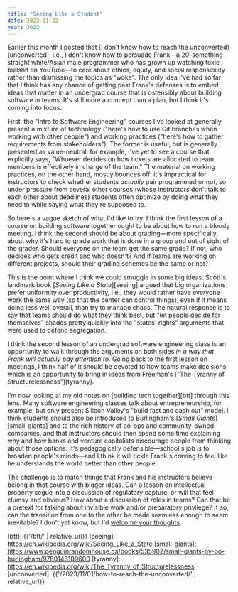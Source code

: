 ```yaml
---
title: "Seeing Like a Student"
date: 2023-11-22
year: 2023
---
```


Earlier this month I posted that
[I don't know how to reach the unconverted][unconverted],
i.e.,
I don't know how to persuade Frank—a 20-something straight white/Asian male programmer
who has grown up watching toxic bullshit on YouTube—to care about ethics, equity, and social responsibility
rather than dismissing the topics as "woke".
The only idea I've had so far
that I think has any chance of getting past Frank's defenses
is to embed ideas that matter
in an undergrad course that is ostensibly about building software in teams.
It's still more a concept than a plan,
but I think it's coming into focus.

First,
the "Intro to Software Engineering" courses I've looked at
generally present a mixture of technology
("here's how to use Git branches when working with other people")
and working practices
("here's how to gather requirements from stakeholders").
The former is useful,
but is generally presented as value-neutral:
for example,
I've yet to see a course that explicitly says,
"Whoever decides on how tickets are allocated to team members
is effectively in charge of the team."
The material on working practices,
on the other hand,
mostly bounces off:
it's impractical for instructors to check whether students *actually* pair programmed or not,
so under pressure from several other courses
(whose instructors don't talk to each other about deadlines)
students often optimize by doing what they need to while saying what they're supposed to.

So here's a vague sketch of what I'd like to try.
I think the first lesson of a course on building software together
ought to be about how to run a bloody meeting.
I think the second should be about grading—more specifically,
about why it's hard to grade work that is done in a group and out of sight of the grader.
Should everyone on the team get the same grade?
If not,
who decides who gets credit and who doesn't?
And if teams are working on different projects,
should their grading schemes be the same or not?

This is the point where I think we could smuggle in some big ideas.
Scott's landmark book [*Seeing Like a State*][seeing] argued that
big organizations prefer uniformity over productivity,
i.e.,
they would rather have everyone work the same way
(so that the center can control things),
even if it means doing less well overall,
than try to manage chaos.
The natural response is to say that teams should do what they think best,
but "let people decide for themselves"
shades pretty quickly into the "states' rights" arguments
that were used to defend segregation.

I think the second lesson of an undergrad software engineering class
is an opportunity to walk through the arguments on both sides
*in a way that Frank will actually pay attention to*.
Going back to the first lesson on meetings,
I think half of it should be devoted to how teams make decisions,
which is an opportunity to bring in ideas from
Freeman's ["The Tyranny of Structurelessness"][tyranny].

I'm now looking at my old notes on [building tech together][btt] through this lens.
Many software engineering classes talk about entrepreneurship,
for example,
but only present Silicon Valley's "build fast and cash out" model.
I think students should also be introduced to Burlingham's [*Small Giants*][small-giants]
and to the rich history of co-ops and community-owned companies,
and that instructors should then spend some time explaining
why and how banks and venture capitalists discourage people from thinking about those options.
It's pedagogically defensible—school's job *is* to broaden people's minds—and
I think it will tickle Frank's craving to feel like he understands the world better than other people.

The challenge is to match things that Frank and his instructors believe belong in that course
with bigger ideas.
Can a lesson on intellectual property segue into a discussion of regulatory capture,
or will that feel clumsy and obvious?
How about a discussion of roles in teams?
Can that be a pretext for talking about invisible work and/or preparatory privilege?
If so,
can the transition from one to the other be made seamless enough to seem inevitable?
I don't yet know,
but I'd [welcome your thoughts](mailto:{{site.author.email}}).

[btt]: {{'/btt/' | relative_url}}
[seeing]: https://en.wikipedia.org/wiki/Seeing_Like_a_State
[small-giants]: https://www.penguinrandomhouse.ca/books/535902/small-giants-by-bo-burlingham/9780143109600
[tyranny]: https://en.wikipedia.org/wiki/The_Tyranny_of_Structurelessness
[unconverted]: {{'/2023/11/01/how-to-reach-the-unconverted/' | relative_url}}
